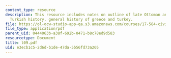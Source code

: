 ```yaml
---
content_type: resource
description: This resource includes notes on outline of late Ottoman and republican
  Turkish history, general history of greece and turkey.
file: https://ol-ocw-studio-app-qa.s3.amazonaws.com/courses/17-584-civil-military-relations-spring-2003/e3ecb1c52d6db1de47da5b56fd73a205_l09.pdf
file_type: application/pdf
parent_uid: 0444063b-a38f-692b-0471-b8c78ed9d583
resourcetype: Document
title: l09.pdf
uid: e3ecb1c5-2d6d-b1de-47da-5b56fd73a205
---
```

